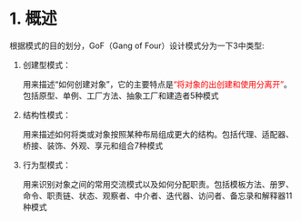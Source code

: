 # 1. 概述

根据模式的目的划分，GoF（Gang of Four）设计模式分为一下3中类型:

1. 创建型模式：

   ​	用来描述“如何创建对象”，它的主要特点是<font color = "red">“将对象的出创建和使用分离开”</font>。包括原型、单例、工厂方法、抽象工厂和建造者5种模式

2. 结构性模式：

   ​	用来描述如何将类或对象按照某种布局组成更大的结构。包括代理、适配器、桥接、装饰、外观、享元和组合7种模式

3. 行为型模式：

   ​	用来识别对象之间的常用交流模式以及如何分配职责。包括模板方法、册罗、命令、职责链、状态、观察者、中介者、迭代器、访问者、备忘录和解释器11种模式

   

